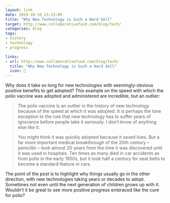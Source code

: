 ```yaml
---
layout: link
date: 2019-10-16 23:23:09
title: "Why New Technology is Such a Hard Sell"
target: http://www.collaborativefund.com/blog/tech/
categories: blog
tags:
- history
- technology
- progress

links:
- url: http://www.collaborativefund.com/blog/tech/
  title: "Why New Technology is Such a Hard Sell"
  icon: 📱
---
```


Why does it take so long for new technologies with seemingly-obvious positive benefits to get adopted? This example on the speed with which the polio vaccine was adopted and administered are incredible, but an outlier:

> The polio vaccine is an outlier in the history of new technology because of the speed at which it was adopted. It is perhaps the lone exception to the rule that new technology has to suffer years of ignorance before people take it seriously. I don’t know of anything else like it.
>
> You might think it was quickly adopted because it saved lives. But a far more important medical breakthrough of the 20th century – penicillin – took almost 20 years from the time it was discovered until it was used in hospitals. Ten times as many died in car accidents as from polio in the early 1950s, but it took half a century for seat belts to become a standard feature in cars.

The point of the post is to highlight why things usually go in the other direction, with new technologies taking years or decades to adopt. Sometimes not even until the next generation of children grows up with it. Wouldn’t it be great to see more positive progress embraced like the cure for polio?
